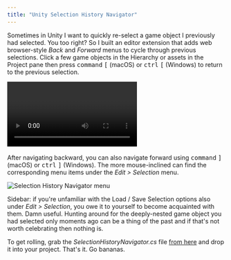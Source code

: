 ```yaml
---
title: "Unity Selection History Navigator"
---
```


Sometimes in Unity I want to quickly re-select a game object I previously had
selected. You too right? So I built an editor extension that adds web
browser-style *Back* and *Forward* menus to cycle through previous selections.
Click a few game objects in the Hierarchy or assets in the Project pane then
press <kbd>command</kbd> <kbd>[</kbd> (macOS) or <kbd>ctrl</kbd> <kbd>[</kbd>
(Windows) to return to the previous selection.

<video autoplay loop src="/videos/selection-history-navigator.mp4"></video>

After navigating backward, you can also navigate forward using
<kbd>command</kbd> <kbd>]</kbd> (macOS) or <kbd>ctrl</kbd> <kbd>]</kbd>
(Windows). The more mouse-inclined can find the corresponding menu items under
the *Edit > Selection* menu.

<img alt="Selection History Navigator menu" srcset="/images/selection-history-navigator.png 1x, /images/selection-history-navigator@2x.png 2x" src="/images/selection-history-navigator.png">

Sidebar: if you're unfamiliar with the Load / Save Selection options also under
*Edit > Selection*, you owe it to yourself to become acquainted with them. Damn
useful. Hunting around for the deeply-nested game object you had selected only
moments ago can be a thing of the past and if that's not worth celebrating then
nothing is.

To get rolling, grab the *SelectionHistoryNavigator.cs* file
[from here](https://github.com/mminer/selection-history-navigator) and drop it
into your project. That's it. Go bananas.
